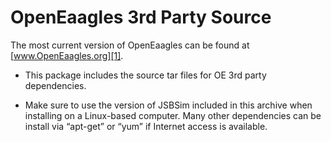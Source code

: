 
OpenEaagles 3rd Party Source
============================

The most current version of OpenEaagles can be found at [www.OpenEaagles.org][1].

* This package includes the source tar files for OE 3rd party dependencies.

* Make sure to use the version of JSBSim included in this archive when installing on a Linux-based computer. Many other dependencies can be install via “apt-get” or “yum” if Internet access is available.

[1]: http://www.OpenEaagles.org


